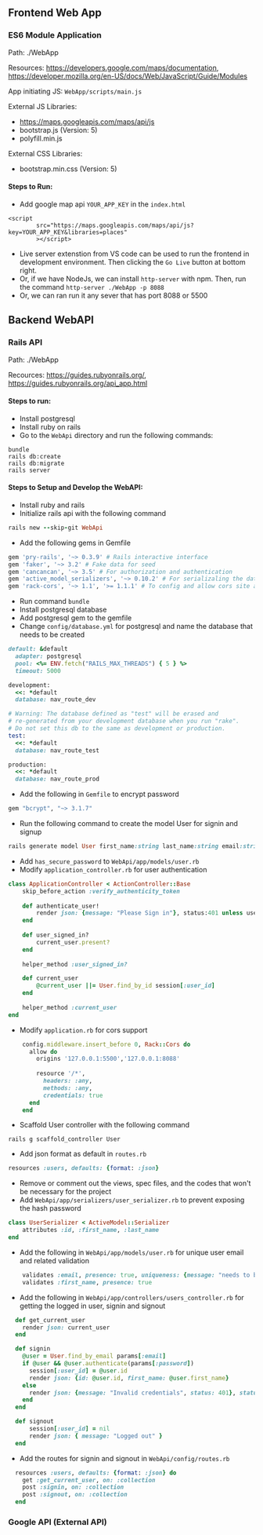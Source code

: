 ## Frontend Web App
### ES6 Module Application
Path: ./WebApp

Resources: https://developers.google.com/maps/documentation, https://developer.mozilla.org/en-US/docs/Web/JavaScript/Guide/Modules

App initiating JS: `WebApp/scripts/main.js`

External JS Libraries:
* https://maps.googleapis.com/maps/api/js
* bootstrap.js (Version: 5)
* polyfill.min.js

External CSS Libraries:
* bootstrap.min.css (Version: 5)

#### Steps to Run:
* Add google map api `YOUR_APP_KEY` in the `index.html`
```
<script 
        src="https://maps.googleapis.com/maps/api/js?key=YOUR_APP_KEY&libraries=places"
        ></script>
```
* Live server extenstion from VS code can be used to run the frontend in development environment. Then clicking the `Go Live` button at bottom right.
* Or, if we have NodeJs, we can install `http-server` with npm. Then, run the command `http-server ./WebApp -p 8088`
* Or, we can ran run it any sever that has port 8088 or 5500

## Backend WebAPI
### Rails API 
Path: ./WebApp

Recources: https://guides.rubyonrails.org/, https://guides.rubyonrails.org/api_app.html

#### Steps to run:
* Install postgresql
* Install ruby on rails
* Go to the `WebApi` directory and run the following commands:
```
bundle
rails db:create
rails db:migrate
rails server
```

#### Steps to Setup and Develop the WebAPI:
* Install ruby and rails
* Initialize rails api with the following command
```ruby
rails new --skip-git WebApi
```
* Add the following gems in Gemfile
```ruby
gem 'pry-rails', '~> 0.3.9' # Rails interactive interface
gem 'faker', '~> 3.2' # Fake data for seed
gem 'cancancan', '~> 3.5' # For authorization and authentication
gem 'active_model_serializers', '~> 0.10.2' # For serializaling the data from active model
gem 'rack-cors', '~> 1.1', '>= 1.1.1' # To config and allow cors site api call 
```
* Run command `bundle`
* Install postgresql database
* Add postgresql gem to the gemfile
* Change `config/database.yml` for postgresql and name the database that needs to be created
```ruby
default: &default
  adapter: postgresql
  pool: <%= ENV.fetch("RAILS_MAX_THREADS") { 5 } %>
  timeout: 5000

development:
  <<: *default
  database: nav_route_dev

# Warning: The database defined as "test" will be erased and
# re-generated from your development database when you run "rake".
# Do not set this db to the same as development or production.
test:
  <<: *default
  database: nav_route_test

production:
  <<: *default
  database: nav_route_prod

```
* Add the following in `Gemfile` to encrypt password
```ruby
gem "bcrypt", "~> 3.1.7"
```
* Run the following command to create the model User for signin and signup
```ruby
rails generate model User first_name:string last_name:string email:string password_digest:string
```
* Add `has_secure_password` to `WebApi/app/models/user.rb`
* Modify `application_controller.rb` for user authentication
```ruby
class ApplicationController < ActionController::Base
    skip_before_action :verify_authenticity_token
    
    def authenticate_user!
        render json: {message: "Please Sign in"}, status:401 unless user_signed_in?
    end
    
    def user_signed_in?
        current_user.present?
    end
    
    helper_method :user_signed_in?

    def current_user
        @current_user ||= User.find_by_id session[:user_id]
    end
    
    helper_method :current_user
end
```
* Modify `application.rb` for cors support
```ruby
    config.middleware.insert_before 0, Rack::Cors do
      allow do
        origins '127.0.0.1:5500','127.0.0.1:8088'
        
        resource '/*', 
          headers: :any, 
          methods: :any,
          credentials: true
      end
    end
```
* Scaffold User controller with the following command
```
rails g scaffold_controller User
```
* Add json format as default in `routes.rb`
```ruby
resources :users, defaults: {format: :json}
```
* Remove or comment out the views, spec files, and the codes that won't be necessary for the project
* Add `WebApi/app/serializers/user_serializer.rb` to prevent exposing the hash password
```ruby
class UserSerializer < ActiveModel::Serializer
    attributes :id, :first_name, :last_name
end
```
* Add the following in `WebApi/app/models/user.rb` for unique user email and related validation
```ruby
    validates :email, presence: true, uniqueness: {message: "needs to be unique!", case_sensitive: false}
    validates :first_name, presence: true
```
* Add the following in `WebApi/app/controllers/users_controller.rb` for getting the logged in user, signin and signout
```ruby
  def get_current_user
    render json: current_user
  end

  def signin
    @user = User.find_by_email params[:email]
    if @user && @user.authenticate(params[:password])
      session[:user_id] = @user.id
      render json: {id: @user.id, first_name: @user.first_name}
    else
      render json: {message: "Invalid credentials", status: 401}, status: 401
    end
  end

  def signout
      session[:user_id] = nil
      render json: { message: "Logged out" }
  end

```
* Add the routes for signin and signout in `WebApi/config/routes.rb`
```ruby
  resources :users, defaults: {format: :json} do
    get :get_current_user, on: :collection
    post :signin, on: :collection
    post :signout, on: :collection
  end
``` 
### Google API (External API)
